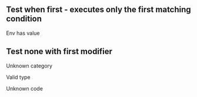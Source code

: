## Test when first - executes only the first matching condition

Env has value
## Test none with first modifier
Unknown category

Valid type

Unknown code